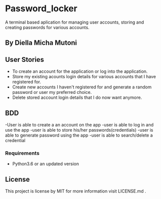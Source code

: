 # Password_locker
 A terminal based aplication for managing user accounts, storing and creating passwords for various accounts.
 
 ## By Diella Micha Mutoni

## User Stories

- To create an account for the application or log into the application.
- Store my existing acounts login details for various accounts that I have registered for.
- Create new accounts I haven't registered for and generate a random password or user my preferred choice.
- Delete stored account login details that I do now want anymore.

## BDD
-User is able to create a an account on the app
-user is able to log in and use the app
-user is able to store his/her passwords(credentials)
-user is able to generate password using the app
-user is able to search/delete a credential


### Requirements

- Python3.6 or an updated version

## License

This project is license by MIT for more information visit LICENSE.md .
